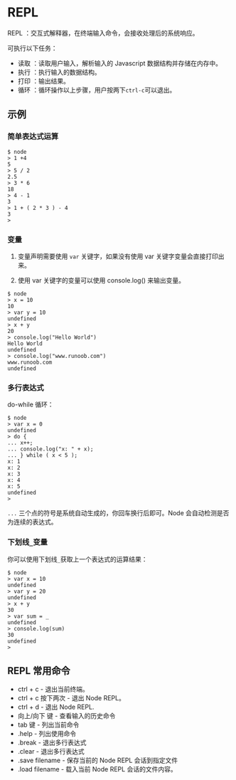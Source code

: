 # REPL

REPL ：交互式解释器，在终端输入命令，会接收处理后的系统响应。

可执行以下任务：

* 读取 ：读取用户输入，解析输入的 Javascript 数据结构并存储在内存中。
* 执行 ：执行输入的数据结构。
* 打印 ：输出结果。
* 循环 ：循环操作以上步骤，用户按两下`ctrl-c`可以退出。

## 示例

### 简单表达式运算

```shell
$ node
> 1 +4
5
> 5 / 2
2.5
> 3 * 6
18
> 4 - 1
3
> 1 + ( 2 * 3 ) - 4
3
>
```

### 变量

1. 变量声明需要使用 `var` 关键字，如果没有使用 var 关键字变量会直接打印出来。

2. 使用 var 关键字的变量可以使用 console.log() 来输出变量。

```shell
$ node
> x = 10
10
> var y = 10
undefined
> x + y
20
> console.log("Hello World")
Hello World
undefined
> console.log("www.runoob.com")
www.runoob.com
undefined
```

### 多行表达式

do-while 循环：

```shell
$ node
> var x = 0
undefined
> do {
... x++;
... console.log("x: " + x);
... } while ( x < 5 );
x: 1
x: 2
x: 3
x: 4
x: 5
undefined
>
```

`...` 三个点的符号是系统自动生成的，你回车换行后即可。Node 会自动检测是否为连续的表达式。

### 下划线`_`变量

你可以使用下划线`_`获取上一个表达式的运算结果：

```shell
$ node
> var x = 10
undefined
> var y = 20
undefined
> x + y
30
> var sum = _
undefined
> console.log(sum)
30
undefined
>
```

## REPL 常用命令

* ctrl + c - 退出当前终端。
* ctrl + c 按下两次 - 退出 Node REPL。
* ctrl + d - 退出 Node REPL.
* 向上/向下 键 - 查看输入的历史命令
* tab 键 - 列出当前命令
* .help - 列出使用命令
* .break - 退出多行表达式
* .clear - 退出多行表达式
* .save filename - 保存当前的 Node REPL 会话到指定文件
* .load filename - 载入当前 Node REPL 会话的文件内容。
